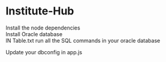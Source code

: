 # Institute-Hub

Install the node dependencies  
Install Oracle database  
IN Table.txt run all the SQL commands in your oracle database  

Update your dbconfig in app.js  
